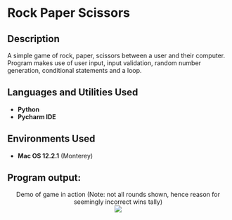 <h1>Rock Paper Scissors</h1>

<h2>Description</h2>
A simple game of rock, paper, scissors between a user and their computer.
Program makes use of user input, input validation, random number generation, conditional statements and a loop.
<br />


<h2>Languages and Utilities Used</h2>

- <b>Python</b> 
- <b>Pycharm IDE</b>

<h2>Environments Used </h2>

- <b>Mac OS 12.2.1</b> (Monterey)

<h2>Program output:</h2>

<p align="center">
Demo of game in action (Note: not all rounds shown, hence reason for seemingly incorrect wins tally)<br/>
<img src="https://i.imgur.com/vKl7QQy.png"/>
<br />

</p>

<!--
 ```diff
- text in red
+ text in green
! text in orange
# text in gray
@@ text in purple (and bold)@@
```
--!>
